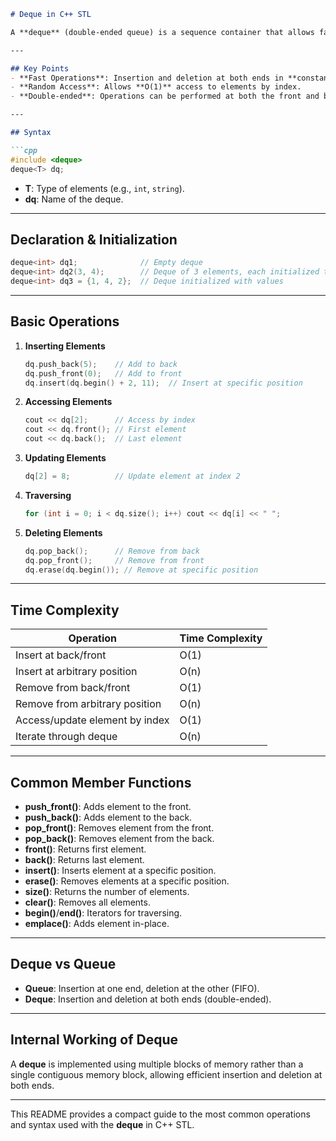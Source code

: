 

```markdown
# Deque in C++ STL

A **deque** (double-ended queue) is a sequence container that allows fast insertion and deletion at both ends. It supports random access and is implemented using dynamic arrays.

---

## Key Points
- **Fast Operations**: Insertion and deletion at both ends in **constant time**.
- **Random Access**: Allows **O(1)** access to elements by index.
- **Double-ended**: Operations can be performed at both the front and back of the deque.

---

## Syntax

```cpp
#include <deque>
deque<T> dq;
```

- **T**: Type of elements (e.g., `int`, `string`).
- **dq**: Name of the deque.

---

## Declaration & Initialization

```cpp
deque<int> dq1;              // Empty deque
deque<int> dq2(3, 4);        // Deque of 3 elements, each initialized to 4
deque<int> dq3 = {1, 4, 2};  // Deque initialized with values
```

---

## Basic Operations

1. **Inserting Elements**

   ```cpp
   dq.push_back(5);    // Add to back
   dq.push_front(0);   // Add to front
   dq.insert(dq.begin() + 2, 11);  // Insert at specific position
   ```

2. **Accessing Elements**

   ```cpp
   cout << dq[2];      // Access by index
   cout << dq.front(); // First element
   cout << dq.back();  // Last element
   ```

3. **Updating Elements**

   ```cpp
   dq[2] = 8;          // Update element at index 2
   ```

4. **Traversing**

   ```cpp
   for (int i = 0; i < dq.size(); i++) cout << dq[i] << " ";
   ```

5. **Deleting Elements**

   ```cpp
   dq.pop_back();      // Remove from back
   dq.pop_front();     // Remove from front
   dq.erase(dq.begin()); // Remove at specific position
   ```

---

## Time Complexity

| Operation                         | Time Complexity |
|------------------------------------|-----------------|
| Insert at back/front              | O(1)            |
| Insert at arbitrary position      | O(n)            |
| Remove from back/front            | O(1)            |
| Remove from arbitrary position    | O(n)            |
| Access/update element by index    | O(1)            |
| Iterate through deque             | O(n)            |

---

## Common Member Functions

- **push_front()**: Adds element to the front.
- **push_back()**: Adds element to the back.
- **pop_front()**: Removes element from the front.
- **pop_back()**: Removes element from the back.
- **front()**: Returns first element.
- **back()**: Returns last element.
- **insert()**: Inserts element at a specific position.
- **erase()**: Removes elements at a specific position.
- **size()**: Returns the number of elements.
- **clear()**: Removes all elements.
- **begin()**/**end()**: Iterators for traversing.
- **emplace()**: Adds element in-place.

---

## Deque vs Queue

- **Queue**: Insertion at one end, deletion at the other (FIFO).
- **Deque**: Insertion and deletion at both ends (double-ended).

---

## Internal Working of Deque
A **deque** is implemented using multiple blocks of memory rather than a single contiguous memory block, allowing efficient insertion and deletion at both ends.

---

This README provides a compact guide to the most common operations and syntax used with the **deque** in C++ STL.
```